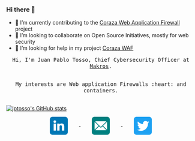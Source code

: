 ### Hi there 👋

- 🔭 I’m currently contributing to the [Coraza Web Application Firewall](https://github.com/jptosso/coraza-waf) project
- 👯 I’m looking to collaborate on Open Source Initiatives, mostly for web security
- 🤔 I’m looking for help in my project [Coraza WAF](https://github.com/jptosso/coraza-waf)

<p align="center">
  <samp>
    Hi, I'm Juan Pablo Tosso, Chief Cybersecurity Officer at <a href="https://makros.cl/">Makros</a>.
  </samp>
  <br><br>
</p>

<p align="center">
  <samp>
    My interests are Web application Firewalls :heart: and containers.
  </samp>
  <br><br>
</p>

[![jptosso's GitHub stats](https://github-readme-stats.vercel.app/api?username=jptosso)](https://github.com/jptosso)

<div align="center">
  <a href="https://www.linkedin.com/in/jptosso/">
    <img align="middle" alt="Juan Pablo Tosso Linkedin" width="48px" src="https://raw.githubusercontent.com/edent/SuperTinyIcons/099dc12b59179d07d534069bc8551718f786d91a/images/svg/linkedin.svg" hspace="30" />
  </a>
  <a href="mailto:jptosso@gmail.com">
    <img align="middle" alt="Juan Pablo Tosso email" width="48px" src="https://raw.githubusercontent.com/edent/SuperTinyIcons/099dc12b59179d07d534069bc8551718f786d91a/images/svg/email.svg" hspace="30" />
  </a>

  <a href="https://www.twitter.com/jptosso">
    <img align="middle" alt="Juan Pablo Tosso twitter" width="48px" src="https://raw.githubusercontent.com/edent/SuperTinyIcons/099dc12b59179d07d534069bc8551718f786d91a/images/svg/twitter.svg" hspace="30" />
  </a>
</div>
